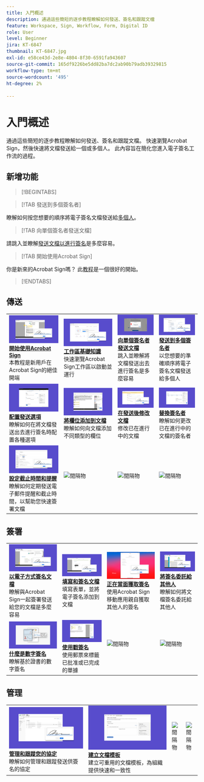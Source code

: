 ```yaml
---
title: 入門概述
description: 通過這些簡短的逐步教程瞭解如何發送、簽名和跟蹤文檔
feature: Workspace, Sign, Workflow, Form, Digital ID
role: User
level: Beginner
jira: KT-6847
thumbnail: KT-6847.jpg
exl-id: e58ce43d-2e8e-4804-8f30-6591fa943607
source-git-commit: 165df9226be5dd82ba7dc2ab90b79adb39329815
workflow-type: tm+mt
source-wordcount: '495'
ht-degree: 2%

---
```


# 入門概述

通過這些簡短的逐步教程瞭解如何發送、簽名和跟蹤文檔。 快速瀏覽Acrobat Sign，然後快速將文檔發送給一個或多個人。 此內容旨在簡化您進入電子簽名工作流的過程。

## 新增功能

>[!BEGINTABS]

>[!TAB 發送到多個簽名者]

瞭解如何按您想要的順序將電子簽名文檔發送給[多個人](send-to-multiple-recipients.md)。

>[!TAB 向單個簽名者發送文檔]

請跳入並瞭解[發送文檔以進行簽名](send-to-single-recipient.md)是多麼容易。

>[!TAB 開始使用Acrobat Sign]

你是新來的Acrobat Sign嗎？ 此[教程](new-sender.md)是一個很好的開始。

>[!ENDTABS]

## 傳送

<table style="table-layout:fixed">
<tr>
  <td>
    <a href="new-sender.md">
      <img alt="開始Acrobat Sign" src="../assets/gettingstartednew.png" />
    </a>
    <div>
    <a href="new-sender.md"><strong>開始使用Acrobat Sign</strong></a>
    </div>
    本教程是新用戶在Acrobat Sign的絕佳開端
    <br>
  </td>
 <td>
    <a href="quick-tour.md">
      <img alt="工作區基本介紹" src="../assets/workspace.png" />
    </a>
    <div>
    <a href="quick-tour.md"><strong>工作區基礎知識</strong></a>
    </div>
    快速瀏覽Acrobat Sign工作區以啟動並運行
    <br>
  </td>
  <td>
    <a href="send-to-single-recipient.md">
      <img alt="將文檔發送給單個簽名人" src="../assets/send-single-recipient.png" />
    </a>
    <div>
    <a href="send-to-single-recipient.md"><strong>向單個簽名者發送文檔</strong></a>
    </div>
    跳入並瞭解將文檔發送出去進行簽名是多麼容易
    <br>
  </td>
  <td>
    <a href="send-to-multiple-recipients.md">
      <img alt="發送到多個簽名者" src="../assets/send-to-multiple-recipient.png" />
    </a>
    <div>
    <a href="send-to-multiple-recipients.md"><strong>發送到多個簽名者</strong></a>
    </div>
    以您想要的準確順序將電子簽名文檔發送給多個人
    <br>
  </td>
</tr>
<tr>
  <td>
    <a href="sending-options.md">
      <img alt="配置發送選項" src="../assets/configure.png" />
    </a>
    <div>
    <a href="sending-options.md"><strong>配置發送選項</strong></a>
    </div>
    瞭解如何在將文檔發送出去進行簽名時配置各種選項
    <br>
  </td>
  <td>
    <a href="adding-fields.md">
      <img alt="將欄位添加到文檔" src="../assets/adding-fields.png" />
    </a>
    <div>
    <a href="adding-fields.md"><strong>將欄位添加到文檔</strong></a>
    </div>
    瞭解如何向文檔添加不同類型的欄位
    <br>
  </td>
  <td>
    <a href="modify-in-flight.md">
      <img alt="發送後修改文檔" src="../assets/modify.png" />
    </a>
    <div>
    <a href="modify-in-flight.md"><strong>在發送後修改文檔</strong></a>
    </div>
    修改已在進行中的文檔
    <br>
  </td>
  <td>
    <a href="replace-signer.md">
      <img alt="替換簽名人" src="../assets/replace.png" />
    </a>
    <div>
    <a href="replace-signer.md"><strong>替換簽名者</strong></a>
    </div>
    瞭解如何更改已在進行中的文檔的簽名者
     <br>
  </td>
</tr>
<tr>
  <td>
      <a href="set-deadlines-reminders.md">
        <img alt="設定截止日期和提醒" src="../assets/deadlines-reminders.png" />
      </a>
      <div>
      <a href="set-deadlines-reminders.md"><strong>設定截止時間和提醒</strong></a>
      </div>
      瞭解如何定期發送電子郵件提醒和截止時間，以幫助您快速簽署文檔
      <br>
    </td> 
  <td>
      <img alt="間隔物" src="../assets/Whitespacer.png" />
      <div>
      <br>
    </td>
    <td>
      <img alt="間隔物" src="../assets/Whitespacer.png" />
      <div>
      <br>
    </td>
    <td>
      <img alt="間隔物" src="../assets/Whitespacer.png" />
      <div>
      <br>
    </td>
</tr>
</table>

## 簽署

<table style="table-layout:fixed">
<tr>
  <td>
    <a href="electronically-sign-a-document.md">
      <img alt="以電子方式簽名文檔" src="../assets/sign-electronically.png" />
    </a>
    <div>
    <a href="electronically-sign-a-document.md"><strong>以電子方式簽名文檔</strong></a>
    </div>
    瞭解與Acrobat Sign一起簽署發送給您的文檔是多麼容易
    <br>
  </td>
  <td>
    <a href="fill-and-sign.md">
      <img alt="填充和簽名文檔" src="../assets/fill-and-sign.png" />
    </a>
    <div>
    <a href="fill-and-sign.md"><strong>填寫和簽名文檔</strong></a>
    </div>
    填寫表單，並將電子簽名添加到文檔
    <br>
  </td>
  <td>
    <a href="sign-in-person.md">
      <img alt="親自獲取簽名" src="../assets/inperson.png" />
    </a>
    <div>
    <a href="sign-in-person.md"><strong>正在當面獲取簽名</strong></a>
    </div>
    使用Acrobat Sign移動應用親自獲取其他人的簽名
    <br>
  </td>
  <td>
    <a href="delegate-signing.md">
      <img alt="將簽名委託給其他人" src="../assets/delegate-signing.png" />
    </a>
    <div>
    <a href="delegate-signing.md"><strong>將簽名委託給其他人</strong></a>
    </div>
    瞭解如何將文檔簽名委託給其他人
    <br>
  </td>
</tr>
<tr>
  <td>
    <a href="sign-with-a-digital-signature.md">
      <img alt="什麼是數字簽名" src="../assets/digital-signature.png" />
    </a>
    <div>
    <a href="sign-with-a-digital-signature.md"><strong>什麼是數字簽名</strong></a>
    </div>
    瞭解基於證書的數字簽名
    <br>
  </td>
  <td>
    <a href="sign-with-a-stamp.md">
      <img alt="使用戳簽名" src="../assets/sign-stamp.png" />
    </a>
    <div>
    <a href="sign-with-a-stamp.md"><strong>使用戳簽名</strong></a>
    </div>
    使用郵票來標籤已批准或已完成的單據
     <br>
  </td> 
 <td>
    <img alt="間隔物" src="../assets/Grayspacer.png" />
    <div>
    <br>
  </td>
  <td>
    <img alt="間隔物" src="../assets/Grayspacer.png" />
    <div>
    <br>
  </td>
</tr>  
</table>

## 管理

<table style="table-layout:fixed">
<tr>
  <td>
    <a href="manage-and-track.md">
      <img alt="管理和跟蹤您的協定" src="../assets/manage-track.png" />
    </a>
    <div>
    <a href="manage-and-track.md"><strong>管理和跟蹤您的協定</strong></a>
    </div>
    瞭解如何管理和跟蹤發送供簽名的協定
    <br>
  </td>
  <td>
    <a href="../sign-advanced-users/create-a-template.md">
      <img alt="建立文檔模板" src="../assets/create-template.png" />
    </a>
    <div>
    <a href="../sign-advanced-users/create-a-template.md"><strong>建立文檔模板</strong></a>
    </div>
    建立可重用的文檔模板，為組織提供快速和一致性
    <br>
  </td>
  <td>
    <img alt="間隔物" src="../assets/Whitespacer.png" />
    <div>
    <br>
  </td>
  <td>
    <img alt="間隔物" src="../assets/Whitespacer.png" />
    <div>
    <br>
  </td>
</tr>
</table>
